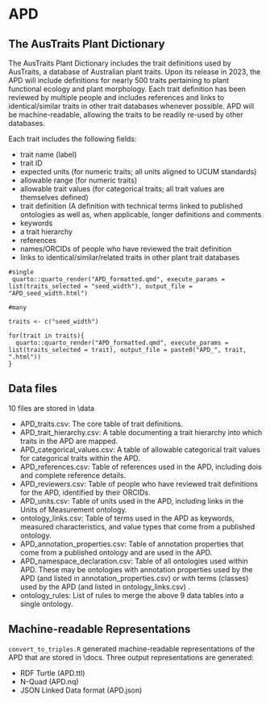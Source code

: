 # APD
## The AusTraits Plant Dictionary

The AusTraits Plant Dictionary includes the trait definitions used by AusTraits, a database of Australian plant traits. Upon its release in 2023, the APD will include definitions for nearly 500 traits pertaining to plant functional ecology and plant morphology. Each trait definition has been reviewed by multiple people and includes references and links to identical/similar traits in other trait databases whenever possible. APD will be machine-readable, allowing the traits to be readily re-used by other databases. 

Each trait includes the following fields:
* trait name (label)
* trait ID
* expected units (for numeric traits; all units aligned to UCUM standards)
* allowable range (for numeric traits)
* allowable trait values (for categorical traits; all trait values are themselves defined)
* trait definition (A definition with technical terms linked to published ontologies as well as, when applicable, longer definitions and comments
* keywords
* a trait hierarchy
* references
* names/ORCIDs of people who have reviewed the trait definition
* links to identical/similar/related traits in other plant trait databases


```{r}
#single
 quarto::quarto_render("APD_formatted.qmd", execute_params = list(traits_selected = "seed_width"), output_file = "APD_seed_width.html")      

#many

traits <- c("seed_width") 

for(trait in traits){
  quarto::quarto_render("APD_formatted.qmd", execute_params = list(traits_selected = trait), output_file = paste0("APD_", trait, ".html")) 
}
```
## Data files

10 files are stored in \data
* APD_traits.csv: The core table of trait definitions.
* APD_trait_hierarchy.csv: A table documenting a trait hierarchy into which traits in the APD are mapped.
* APD_categorical_values.csv: A table of allowable categorical trait values for categorical traits within the APD.
* APD_references.csv: Table of references used in the APD, including dois and complete reference details.
* APD_reviewers.csv: Table of people who have reviewed trait definitions for the APD, identified by their ORCIDs.
* APD_units.csv: Table of units used in the APD, including links in the Units of Measurement ontology.
* ontology_links.csv: Table of terms used in the APD as keywords, measured characteristics, and value types that come from a published ontology.
* APD_annotation_properties.csv: Table of annotation properties that come from a published ontology and are used in the APD. 
* APD_namespace_declaration.csv: Table of all ontologies used within APD. These may be ontologies with annotation properties used by the APD (and listed in annotation_properties.csv) or with terms (classes) used by the APD (and listed in ontology_links.csv) .
* ontology_rules: List of rules to merge the above 9 data tables into a single ontology.

## Machine-readable Representations

`convert_to_triples.R` generated machine-readable representations of the APD that are stored in \docs. Three output representations are generated:
* RDF Turtle (APD.ttl)
* N-Quad (APD.nq)
* JSON Linked Data format (APD.json)
